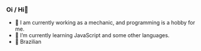 ### Oi / Hi👋

<!--
**juanalmeidaf/juanalmeidaf** is a ✨ _special_ ✨ repository because its `README.md` (this file) appears on your GitHub profile.

Here are some ideas to get you started:


- 🌱 I’m currently learning ...
- 👯 I’m looking to collaborate on ...
- 🤔 I’m looking for help with ...
- 💬 Ask me about ...
- 📫 How to reach me: ...
- 😄 Pronouns: ...
- ⚡ Fun fact: ...
-->
- 🔭 I am currently working as a mechanic, and programming is a hobby for me.
- 🌱 I’m currently learning JavaScript and some other languages.
- 👯 Brazilian 


<!-- 
  <div align="center">
  <a href="https://github.com/juanalmeidaf">
  <img height="180em" src="https://github-readme-stats.vercel.app/api?username=juanalmeidaf&show_icons=true&theme=dracula&include_all_commits=true&count_private=true"/>
  <img height="100m" src="https://github-readme-stats.vercel.app/api/top-langs/?username=juanalmeidaf&layout=compact&langs_count=7&theme=dracula"/>
</div>

  
  <div> 
  <a href="https://instagram.com/juanalmeidaf" target="_blank"><img src="https://img.shields.io/badge/-Instagram-%23E4405F?style=for-the-badge&logo=instagram&logoColor=white" target="_blank"></a>
 	<a href="https://www.twitch.tv/juanalmeidaf3" target="_blank"><img src="https://img.shields.io/badge/Twitter-9146FF?style=for-the-badge&logo=twitter&logoColor=blue" target="_blank"></a>
</div>
-->
